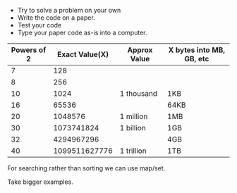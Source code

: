 * Try to solve a problem on your own
* Write the code on a paper.
* Test your code
* Type your paper code as-is into a computer.

Powers of 2|Exact Value(X)|Approx Value|X bytes into MB, GB, etc
---|---|---|---
7|128|
8|256|
10|1024|1 thousand|1KB
16|65536||64KB
20|1048576|1 million|1MB
30|1073741824|1 billion|1GB
32|4294967296||4GB
40|1099511627776|1 trillion|1TB

For searching rather than sorting we can use map/set.

Take bigger examples.
